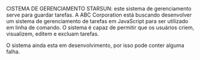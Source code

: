 CISTEMA DE GERENCIAMENTO STARSUN: este sistema de gerenciamento serve para guardar tarefas.
A ABC Corporation está buscando desenvolver um sistema de gerenciamento de
tarefas em JavaScript para ser utilizado em linha de comando. O sistema
é capaz de permitir que os usuários criem, visualizem, editem e excluam
tarefas.

O sistema ainda esta em desenvolvimento, por isso pode conter alguma falha.

